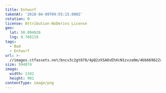 ```yaml
---
title: Entwurf
takenAt: '2010-04-09T09:55:15.000Z'
rotation: 0
license: Attribution-NoDerivs License
geo:
  lat: 50.094926
  lng: 8.768119
tags:
  - Bad
  - Entwurf
url: >-
  //images.ctfassets.net/bncv3c2gt878/4pQ2zXSAOvEhXcN1zvza0m/4bb669622c8ef0c7de148e710613113f/entwurf_4505100276_o
size: 594874
image:
  width: 1342
  height: 901
contentType: image/png
---
```


